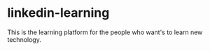 # linkedin-learning
This is the learning platform for the people who want's to learn new technology.
